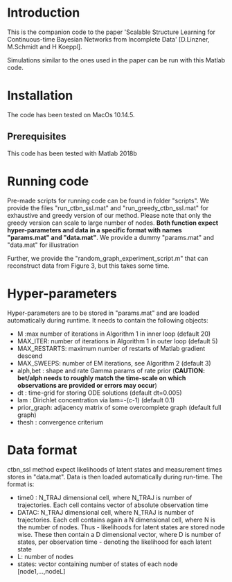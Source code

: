# Introduction
This is the companion code to the paper 'Scalable Structure Learning for Continuous-time Bayesian Networks from Incomplete Data' [D.Linzner, M.Schmidt and H Koeppl].

Simulations similar to the ones used in the paper can be run with this Matlab code.

# Installation
The code has been tested on MacOs 10.14.5.
## Prerequisites
This code has been tested with Matlab 2018b


# Running code
Pre-made scripts for running code can be found in folder "scripts". We provide the files "run_ctbn_ssl.mat" and "run_greedy_ctbn_ssl.mat" for exhaustive and greedy version of our method. Please note that only the greedy version can scale to large number of nodes. **Both function expect hyper-parameters and data in a specific format with names "params.mat" and "data.mat"**. We provide a dummy "params.mat" and "data.mat" for illustration

Further, we provide the "random_graph_experiment_script.m" that can reconstruct data from Figure 3, but this takes some time.

# Hyper-parameters
Hyper-parameters are to be stored in "params.mat" and are loaded automatically during runtime. It needs to contain the following objects:
- M :max number of iterations in Algorithm 1 in inner loop (default 20)
- MAX_ITER: number of iterations in Algorithm 1 in outer loop (default 5)
- MAX_RESTARTS: maximum number of restarts of Matlab gradient descend
- MAX_SWEEPS: number of EM iterations, see Algorithm 2 (default 3)
- alph,bet : shape and rate Gamma params of rate prior (**CAUTION: bet/alph needs to roughly match the time-scale on which observations are provided or errors may occur**)
- dt       : time-grid for storing ODE solutions (default dt=0.005)
- lam      : Dirichlet concentration via lam=-(c-1) (default 0.1)
- prior_graph: adjacency matrix of some overcomplete graph (default full graph)
- thesh      : convergence criterium


# Data format
ctbn_ssl method expect likelihoods of latent states and measurement times stores in "data.mat". Data is then loaded automatically during run-time.
The format is:
- time0 : N_TRAJ dimensional cell, where N_TRAJ is number of trajectories. Each cell contains vector of absolute observation time
- DATAC: N_TRAJ dimensional cell, where N_TRAJ is number of trajectories. Each cell contains again a N dimensional cell, where N is the number of nodes. Thus - likelihoods for latent states are stored node wise. These then contain a D dimensional vector, where D is number of states, per observation time - denoting the likelihood for each latent state
- L: number of nodes
- states: vector containing number of states of each node [node1,...,nodeL]
         


